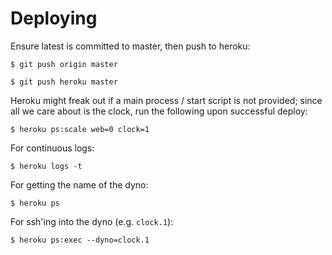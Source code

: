 # Deploying

Ensure latest is committed to master, then push to heroku:

    $ git push origin master

    $ git push heroku master

Heroku might freak out if a main process / start script is not provided; since all we care about is the clock, run the following upon successful deploy:

    $ heroku ps:scale web=0 clock=1

For continuous logs:

    $ heroku logs -t

For getting the name of the dyno:

    $ heroku ps

For ssh'ing into the dyno (e.g. `clock.1`):

    $ heroku ps:exec --dyno=clock.1
